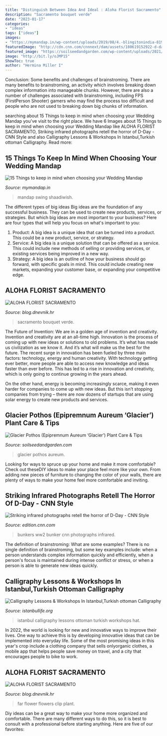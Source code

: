```yaml
---
title: "Distinguish Between Idea And Ideal : Aloha Florist Sacramento"
description: "Sacramento bouquet verde"
date: "2023-01-17"
categories:
- "ideas"
tags: ["ideas"]
images:
- "https://mymandap.in/wp-content/uploads/2019/08/4.-blingitonindia-819x1024.jpg"
featuredImage: "http://cdn.cnn.com/cnnnext/dam/assets/180619152922-d-day-bunker-7-super-tease.jpg"
featured_image: "https://soilseedandgarden.com/wp-content/uploads/2021/04/glacier-pothos-SH-2.jpg"
image: "http://bit.ly/oJMP15"
ShowToc: true
author: "Hermina Miller I"
---
```



Conclusion: Some benefits and challenges of brainstroming.
There are many benefits to brainstroming, an activity which involves breaking down complex information into manageable chunks. However, there are also a number of challenges associated with brainstroming, including FPS (FirstPerson Shooter) gamers who may find the process too difficult and people who are not used to breaking down big chunks of information.

	

		
searching about 15 Things to keep in mind when choosing your Wedding Mandap you've visit to the right place. We have 6 Images about 15 Things to keep in mind when choosing your Wedding Mandap like ALOHA FLORIST SACRAMENTO, Striking infrared photographs retell the horror of D-Day - CNN Style and also Calligraphy Lessons &amp; Workshops In Istanbul,Turkish ottoman Calligraphy. Read more:
		
    
## 15 Things To Keep In Mind When Choosing Your Wedding Mandap

<img loading=lazy src="https://mymandap.in/wp-content/uploads/2019/08/4.-blingitonindia-819x1024.jpg" onerror="this.onerror=null;this.src='https://tse2.mm.bing.net/th?id=OIP.wqEydj2EhUe-nzZRFIkL-gHaJQ&amp;pid=15.1';" alt="15 Things to keep in mind when choosing your Wedding Mandap">

_Source: mymandap.in_

>mandap swing shaadiwish. 

	

The different types of big ideas
Big ideas are the foundation of any successful business. They can be used to create new products, services, or strategies. But which big ideas are most important to your business? Here are four types that will help you focus on what's important to you: 
1. Product: A big idea is a unique idea that can be turned into a product. This could be a new product, service, or strategy. 
2. Service: A big idea is a unique solution that can be offered as a service. This could include new methods of selling or providing services, or existing services being improved in a new way. 
3. Strategy: A big idea is an outline of how your business should go forward, with specific goals in mind. This could include creating new markets, expanding your customer base, or expanding your competitive edge.

    
## ALOHA FLORIST SACRAMENTO

<img loading=lazy src="http://bit.ly/pAl5SM" onerror="this.onerror=null;this.src='https://tse2.mm.bing.net/th?id=OIP.lycazRfQW6FxEP2T95zNpQHaE8&amp;pid=15.1';" alt="ALOHA FLORIST SACRAMENTO">

_Source: blog.dnevnik.hr_

>sacramento bouquet verde. 

	

The Future of Invention: We are in a golden age of invention and creativity.
Invention and creativity are at an all-time high. Innovation is the process of coming up with new ideas or solutions to old problems. It’s what has made us civilization as we know it. And it’s what will make us the best for the future.
The recent surge in innovation has been fueled by three main factors: technology, energy and human creativity. With technology getting ever better, more people are able to access new knowledge and ideas faster than ever before. This has led to a rise in innovation and creativity, which is only going to continue growing in the years ahead.

On the other hand, energy is becoming increasingly scarce, making it even harder for companies to come up with new ideas. But this isn’t stopping companies from trying – there are now dozens of startups that are using solar energy to create new products and services.

    
## Glacier Pothos (Epipremnum Aureum ‘Glacier’) Plant Care &amp; Tips

<img loading=lazy src="https://soilseedandgarden.com/wp-content/uploads/2021/04/glacier-pothos-SH-2.jpg" onerror="this.onerror=null;this.src='https://tse4.mm.bing.net/th?id=OIP.f_HbA4ipuD7qh38VjkXbIAAAAA&amp;pid=15.1';" alt="Glacier Pothos (Epipremnum Aureum ‘Glacier’) Plant Care &amp; Tips">

_Source: soilseedandgarden.com_

>glacier pothos aureum. 

	

Looking for ways to spruce up your home and make it more comfortable? Check out theseDIY ideas to make your place feel more like your own. From adding new pieces of furniture to changing the color of your walls, there are plenty of ways to make your home feel more comfortable and inviting.

    
## Striking Infrared Photographs Retell The Horror Of D-Day - CNN Style

<img loading=lazy src="http://cdn.cnn.com/cnnnext/dam/assets/180619152922-d-day-bunker-7-super-tease.jpg" onerror="this.onerror=null;this.src='https://tse4.mm.bing.net/th?id=OIP.5Z9elOHSIcoCr4IL1DCZ_gHaEK&amp;pid=15.1';" alt="Striking infrared photographs retell the horror of D-Day - CNN Style">

_Source: edition.cnn.com_

>bunkers ww2 bunker cnn photographs infrared. 

	

The definition of brainstroming: What are some examples?
There is no single definition of brainstroming, but some key examples include: when a person understands complex information quickly and efficiently, when a person's focus is maintained during intense conflict or stress, or when a person is able to generate new ideas quickly.

    
## Calligraphy Lessons &amp; Workshops In Istanbul,Turkish Ottoman Calligraphy

<img loading=lazy src="http://www.istanbullife.org/calligraph-lesson-in-istanbul/calligraph-lesson-in-istanbul5.jpg" onerror="this.onerror=null;this.src='https://tse2.mm.bing.net/th?id=OIP.lscOe8bZRkKq3PBOwWJ0zAHaLH&amp;pid=15.1';" alt="Calligraphy Lessons &amp; Workshops In Istanbul,Turkish ottoman Calligraphy">

_Source: istanbullife.org_

>istanbul calligraphy lessons ottoman turkish workshops hat. 

	

In 2022, the world is looking for new and innovative ways to improve their lives. One way to achieve this is by developing innovative ideas that can be implemented into everyday life. Some of the most promising ideas in this year's crop include a clothing company that sells onlyorganic clothes, a mobile app that helps people save money on travel, and a city that encourages people to bike to work.

    
## ALOHA FLORIST SACRAMENTO

<img loading=lazy src="http://bit.ly/oJMP15" onerror="this.onerror=null;this.src='https://tse2.mm.bing.net/th?id=OIP.Nmh62_TcLCWXZNsf9Tqs3wHaFB&amp;pid=15.1';" alt="ALOHA FLORIST SACRAMENTO">

_Source: blog.dnevnik.hr_

>far flower flowers clip plant. 

	

Diy ideas can be a great way to make your home more organized and comfortable. There are many different ways to do this, so it is best to consult with a professional before starting anything. Here are five of our favorites: 

